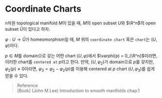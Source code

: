 # Coordinate Charts
$n$차원 topological manifold $M$이 있을 때, $M$의 open subset $U$와 $\R^n$의 open subset $\hat U$이 있다고 하자.

$\varphi : U \rightarrow \hat U$가 homeomorphism일 때, $M$ 위의 `coordinate chart` 혹은 `chart`는 $(U, \varphi)$이다.

$p \in M$를 domain으로 갖는 어떤 chart $(U, \varphi)$에서 $\varphi(p) = 0_{\R^n}$이라면, 이러한 chart를 `centered at` $p$라고 한다. 만약, $(U, \varphi_2)$가 domain으로 $p$를 갖지만, $\varphi_2(p) \neq 0$이라면, $\varphi_3 = \varphi_2 - \varphi_2(p)$를 이용해 centered at $p$ chart $(U,\varphi_3)$를 쉽게 얻을 수 있다.

> Reference  
> [Book] (John M Lee) Introduction to smooth manifolds chap.1